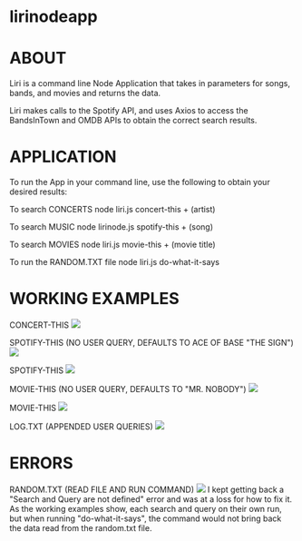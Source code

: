 # lirinodeapp

# ABOUT
Liri is a command line Node Application that takes in parameters for songs, bands, and movies and returns the data.

Liri makes calls to the Spotify API, and uses Axios to access the BandsInTown and OMDB APIs to obtain the correct search results.

# APPLICATION
To run the App in your command line, use the following to obtain your desired results:

To search CONCERTS
node liri.js concert-this + (artist)

To search MUSIC
node lirinode.js spotify-this + (song)

To search MOVIES
node liri.js movie-this + (movie title)

To run the RANDOM.TXT file
node liri.js do-what-it-says

# WORKING EXAMPLES

CONCERT-THIS
<img src="https://ibb.co/KF71qQV" />

SPOTIFY-THIS (NO USER QUERY, DEFAULTS TO ACE OF BASE "THE SIGN")
<img src="https://ibb.co/db5ZTRR" />

SPOTIFY-THIS
<img src="https://ibb.co/c6Kbfsg" />

MOVIE-THIS (NO USER QUERY, DEFAULTS TO "MR. NOBODY")
<img src="https://ibb.co/ts1bsPT" />

MOVIE-THIS
<img src="https://ibb.co/YhZv5Hw" />

LOG.TXT (APPENDED USER QUERIES)
<img src="https://ibb.co/ZcJWNHv" />

# ERRORS

RANDOM.TXT (READ FILE AND RUN COMMAND)
<img src="https://ibb.co/WstgCwP" />
I kept getting back a "Search and Query are not defined" error and was at a loss for how to fix it. 
As the working examples show, each search and query on their own run, but when running "do-what-it-says", the command would not bring back the data read from the random.txt file.